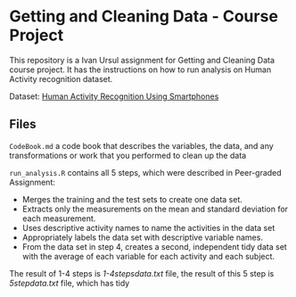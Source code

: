 Getting and Cleaning Data - Course Project
==========================================

This repository is a Ivan Ursul assignment for Getting and Cleaning Data course project. It has the instructions on how to run analysis on Human Activity recognition dataset.

Dataset: [Human Activity Recognition Using Smartphones](http://archive.ics.uci.edu/ml/datasets/Human+Activity+Recognition+Using+Smartphones)

## Files

`CodeBook.md` a code book that describes the variables, the data, and any transformations or work that you performed to clean up the data

`run_analysis.R` contains all 5 steps, which were described in Peer-graded Assignment:
* Merges the training and the test sets to create one data set.
* Extracts only the measurements on the mean and standard deviation for each measurement.
* Uses descriptive activity names to name the activities in the data set
* Appropriately labels the data set with descriptive variable names.
* From the data set in step 4, creates a second, independent tidy data set with the average of each variable for each activity and each subject.

The result of 1-4 steps is *1-4stepsdata.txt* file, the result of this 5 step is *5stepdata.txt* file, which has tidy

